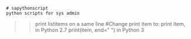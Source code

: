     # sapythonscript
    python scripts for sys admin
>>  print listitems on a same line
    #Change print item to:
    print item, in Python 2.7
    print(item, end=" ") in Python 3
